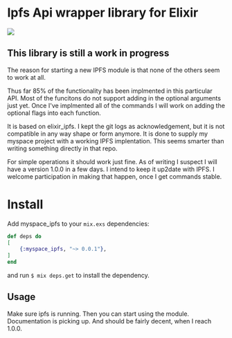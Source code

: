 # Ipfs Api wrapper library for Elixir

![](https://ipfs.io/ipfs/QmQJ68PFMDdAsgCZvA1UVzzn18asVcf7HVvCDgpjiSCAse)


## This library is still a work in progress

The reason for starting a new IPFS module is that none of the others seem to work at all.

Thus far 85% of the functionality has been implmented in this particular API.  Most of the funcitons do not support adding in the optional arguments just yet.  Once I've implmented all of the commands I will work on adding the optional flags into each function. 

It is based on elixir_ipfs. I kept the git logs as acknowledgement, but it is not compatible in any way shape or form anymore. It is done to supply my myspace project with a working IPFS implentation. This seems smarter than writing something directly in that repo.

For simple operations it should work just fine. As of writing I suspect I will have a version 1.0.0 in a few days. I intend to keep it up2date with IPFS. I welcome participation in making that happen, once I get commands stable.

# Install

Add myspace_ipfs to your `mix.exs` dependencies:
```elixir
def deps do
[
    {:myspace_ipfs, "~> 0.0.1"},
]
end
```

and run `$ mix deps.get` to install the dependency.  

## Usage
Make sure ipfs is running. Then you can start using the module. Documentation is picking up. And should be fairly decent, when I reach 1.0.0.

